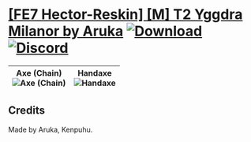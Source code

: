 # [\[FE7 Hector-Reskin\] \[M\] T2 Yggdra Milanor by Aruka](https://github.com/Klokinator/FE-Repo/tree/main/Battle%20Animations/Lords%20-%20Vanilla%20and%20Custom/%5BFE7%20Hector-Reskin%5D%20%5BM%5D%20T2%20Yggdra%20Milanor%20by%20Aruka) [![Download](https://img.shields.io/badge/Download--red?style=social&logo=github)](https://minhaskamal.github.io/DownGit/#/home?url=https://github.com/Klokinator/FE-Repo/tree/main/Battle%20Animations/Lords%20-%20Vanilla%20and%20Custom/%5BFE7%20Hector-Reskin%5D%20%5BM%5D%20T2%20Yggdra%20Milanor%20by%20Aruka) [![Discord](https://img.shields.io/badge/Discord--blue?style=social&logo=discord)](https://discord.gg/C7VNGnyTPA)

| <b>Axe (Chain)</b><br/><img alt="Axe (Chain)" src="https://raw.githubusercontent.com/Klokinator/FE-Repo/main/Battle%20Animations/Lords%20-%20Vanilla%20and%20Custom/%5BFE7%20Hector-Reskin%5D%20%5BM%5D%20T2%20Yggdra%20Milanor%20by%20Aruka/3.%20Axe%20(Chain)/Axe.gif"/> | <b>Handaxe</b><br/><img alt="Handaxe" src="https://raw.githubusercontent.com/Klokinator/FE-Repo/main/Battle%20Animations/Lords%20-%20Vanilla%20and%20Custom/%5BFE7%20Hector-Reskin%5D%20%5BM%5D%20T2%20Yggdra%20Milanor%20by%20Aruka/4.%20Handaxe/Handaxe.gif"/> |
| :---: | :---: |

## Credits

Made by Aruka, Kenpuhu.

